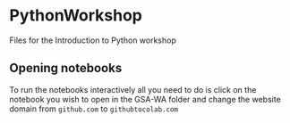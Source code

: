 # PythonWorkshop
Files for the Introduction to Python workshop

## Opening notebooks
To run the notebooks interactively all you need to do is click on the notebook you wish to open in the GSA-WA folder and change the website domain from `github.com` to `githubtocolab.com`
